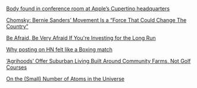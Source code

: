 <a href="http://techcrunch.com/2016/04/27/body-found-in-conference-room-at-apples-cupertino-headquarters/" target="_blank">Body found in conference room at Apple’s Cupertino headquarters</a>

<a href="http://usuncut.com/news/chomsky-bernie-sanders-radical/" target="_blank">Chomsky: Bernie Sanders’ Movement Is a “Force That Could Change The Country”</a>

<a href="http://www.bloomberg.com/news/articles/2016-04-27/be-afraid-be-very-afraid-if-you-re-investing-for-the-long-run" target="_blank">Be Afraid, Be Very Afraid If You're Investing for the Long Run</a>

<a href="http://www.onescientist.com/observatory/why-posting-on-hn-felt-like-a-boxing-match" target="_blank">Why posting on HN felt like a Boxing match</a>

<a href="http://www.huffingtonpost.com/entry/agrihood-the-cannery-davis-california_us_55ce205ce4b07addcb42d5b0" target="_blank">‘Agrihoods’ Offer Suburban Living Built Around Community Farms, Not Golf Courses</a>

<a href="http://norvig.com/atoms.html" target="_blank">On the (Small) Number of Atoms in the Universe</a>